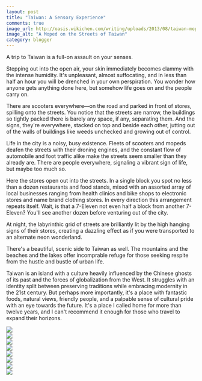 ```yaml
---
layout: post
title: "Taiwan: A Sensory Experience"
comments: true
image_url: http://oasis.wikichen.com/writing/uploads/2013/08/taiwan-moped.jpg
image_alt: "A Moped on the Streets of Taiwan"
category: blogger
---
```


A trip to Taiwan is a full-on assault on your senses.

Stepping out into the open air, your skin immediately becomes clammy with the intense humidity. It's unpleasant, almost suffocating, and in less than half an hour you will be drenched in your own perspiration. You wonder how anyone gets anything done here, but somehow life goes on and the people carry on.

There are scooters everywhere—on the road and parked in front of stores, spilling onto the streets. You notice that the streets are narrow, the buildings so tightly packed there is barely any space, if any, separating them. And the signs, they're everywhere, stacked on top and beside each other, jutting out of the walls of buildings like weeds unchecked and growing out of control.

Life in the city is a noisy, busy existence. Fleets of scooters and mopeds deafen the streets with their droning engines, and the constant flow of automobile and foot traffic alike make the streets seem smaller than they already are. There are people everywhere, signaling a vibrant sign of life, but maybe too much so.

Here the stores open out into the streets. In a single block you spot no less than a dozen restaurants and food stands, mixed with an assorted array of local businesses ranging from health clinics and bike shops to electronic stores and name brand clothing stores. In every direction this arrangement repeats itself. Wait, is that a 7-Eleven not even half a block from another 7-Eleven? You'll see another dozen before venturing out of the city.

At night, the labyrinthic grid of streets are brilliantly lit by the high hanging signs of their stores, creating a dazzling effect as if you were transported to an alternate neon wonderland.

There's a beautiful, scenic side to Taiwan as well. The mountains and the beaches and the lakes offer incomprable refuge for those seeking respite from the hustle and bustle of urban life.

Taiwan is an island with a culture heavily influenced by the Chinese ghosts of its past and the forces of globalization from the West. It struggles with an identity split between preserving traditions while embracing modernity in the 21st century. But perhaps more importantly, it's a place with fantastic foods, natural views, friendly people, and a palpable sense of cultural pride with an eye towards the future. It's a place I called home for more than twelve years, and I can't recommend it enough for those who travel to expand their horizons.

<!-- add taiwan_temple.jpg -->
<div class="img-container">
  <img src="http://oasis.wikichen.com/writing/uploads/2013/08/taiwan-alley.jpg">
</div>
<div class="img-container">
  <img src="http://oasis.wikichen.com/writing/uploads/2013/08/taiwan-buildings.jpg">
</div>
<div class="img-container">
  <img src="http://oasis.wikichen.com/writing/uploads/2013/08/taiwan-family.jpg">
</div>
<div class="img-container">
  <img src="http://oasis.wikichen.com/writing/uploads/2013/08/taiwan-mountains.jpg">
</div>
<div class="img-container">
  <img src="http://oasis.wikichen.com/writing/uploads/2013/08/taiwan-night.jpg">
</div>
<div class="img-container">
  <img src="http://oasis.wikichen.com/writing/uploads/2013/08/taiwan-noparking.jpg">
</div>
<div class="img-container">
  <img src="http://oasis.wikichen.com/writing/uploads/2013/08/taiwan-policestation.jpg">
</div>
<div class="img-container">
  <img src="http://oasis.wikichen.com/writing/uploads/2013/08/taiwan-sunmoonlake.jpg">
</div>